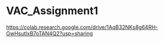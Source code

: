 # VAC_Assignment1

https://colab.research.google.com/drive/1AqB32NKs8g64RH-GwHsutIxB7oTAN4Q2?usp=sharing
